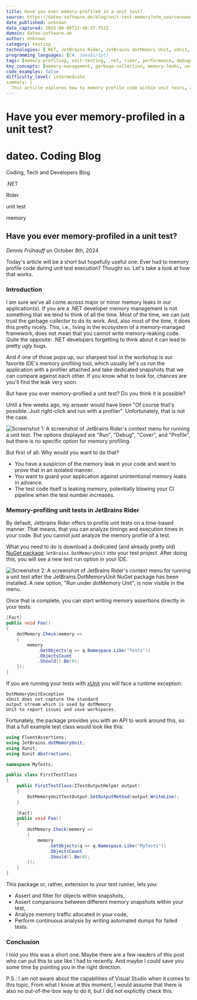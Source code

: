 ```yaml
---
title: Have you ever memory-profiled in a unit test?
source: https://dateo-software.de/blog/unit-test-memory?utm_source=newsletter.csharpdigest.net&utm_medium=newsletter&utm_campaign=using-windows-error-reporting-in-net&_bhlid=4e7bed50dfc95432b2074e82288e6b8abb6dc9b1
date_published: unknown
date_captured: 2025-08-08T15:48:37.752Z
domain: dateo-software.de
author: Unknown
category: testing
technologies: [.NET, JetBrains Rider, JetBrains dotMemory Unit, xUnit, Visual Studio, Statamic]
programming_languages: [C#, JavaScript]
tags: [memory-profiling, unit-testing, .net, rider, performance, debugging, memory-management, csharp, development-tools, test-automation]
key_concepts: [memory-management, garbage-collection, memory-leaks, unit-testing, memory-profiling, memory-assertions, continuous-analysis, test-automation]
code_examples: false
difficulty_level: intermediate
summary: |
  This article explores how to memory profile code within unit tests, a task often overlooked by .NET developers due to automatic garbage collection. It highlights that standard IDE profiling tools typically don't offer direct memory analysis for unit tests. The author demonstrates a solution using the `JetBrains.DotMemoryUnit` NuGet package in JetBrains Rider, providing C# code examples for integration with xUnit. This approach enables developers to write memory assertions, compare snapshots, and analyze memory traffic directly within their tests, helping to identify and prevent memory leaks in an isolated and automated manner.
---
```

# Have you ever memory-profiled in a unit test?

# dateo. Coding Blog

Coding, Tech and Developers Blog

.NET

Rider

unit test

memory

## Have you ever memory-profiled in a unit test?

_Dennis Frühauff_ on October 8th, 2024

Today's article will be a short but hopefully useful one: Ever had to memory profile code during unit test execution?
Thought so. Let's take a look at how that works.

### Introduction

I am sure we've all come across major or minor memory leaks in our application(s). If you are a .NET developer memory management is not something that
we tend to think of all the time. Most of the time, we can just trust the garbage collector to do its work. And, also most of the time, it does this pretty nicely.
This, i.e., living in the ecosystem of a memory-managed framework, does not mean that you cannot write memory-leaking code.
Quite the opposite: .NET developers forgetting to think about it can lead to pretty ugly bugs.

And if one of those pops up, our sharpest tool in the workshop is our favorite IDE's memory profiling tool, which usually let's us run the application with a profiler attached and take dedicated snapshots that we can compare against each other. If you know what to look for, chances are you'll find the leak very soon.

But have you ever memory-profiled a unit test? Do you think it is possible?

Until a few weeks ago, my answer would have been "Of course that's possible. Just right-click and run with a profiler".
Unfortunately, that is not the case.

![Screenshot 1: A screenshot of JetBrains Rider's context menu for running a unit test. The options displayed are "Run", "Debug", "Cover", and "Profile", but there is no specific option for memory profiling.](https://dateo-software.de/assets/articles/memorytest1.png)

But first of all: Why would you want to do that?

*   You have a suspicion of the memory leak in your code and want to prove that in an isolated manner.
*   You want to guard your application against unintentional memory leaks in advance.
*   The test code itself is leaking memory, potentially blowing your CI pipeline when the test number increases.

### Memory-profiling unit tests in JetBrains Rider

By default, Jetbrains Rider offers to profile unit tests on a time-based manner. That means, that you can analyze timings and execution times in your code.
But you cannot just analyze the memory profile of a test.

What you need to do is download a dedicated (and already pretty old) [NuGet package](https://www.jetbrains.com/dotmemory/unit/) `JetBrains.DotMemoryUnit` into your test project.
After doing this, you will see a new test run option in your IDE.

![Screenshot 2: A screenshot of JetBrains Rider's context menu for running a unit test after the `JetBrains.DotMemoryUnit` NuGet package has been installed. A new option, "Run under dotMemory Unit", is now visible in the menu.](https://dateo-software.de/assets/articles/memorytest2.png)

Once that is complete, you can start writing memory assertions directly in your tests:

```csharp
[Fact]
public void Foo()
{
    dotMemory.Check(memory =>
    {
        memory
            .GetObjects(q => q.Namespace.Like("Tests"))
            .ObjectsCount
            .Should().Be(0);
    });
}
```

If you are running your tests with [xUnit](https://xunit.net/) you will face a runtime exception:

```shell
DotMemoryUnitException
xUnit does not capture the standard 
output stream which is used by dotMemory 
Unit to report issues and save workspaces.
```

Fortunately, the package provides you with an API to work around this, so that a full example test class would look like this:

```csharp
using FluentAssertions;
using JetBrains.dotMemoryUnit;
using Xunit;
using Xunit.Abstractions;

namespace MyTests;

public class FirstTestClass
{
    public FirstTestClass(ITestOutputHelper output)
    {
        DotMemoryUnitTestOutput.SetOutputMethod(output.WriteLine);
    }
    
    [Fact]
    public void Foo()
    {
        dotMemory.Check(memory =>
        {
            memory
                .GetObjects(q => q.Namespace.Like("MyTests"))
                .ObjectsCount
                .Should().Be(0);
        });
    }
}
```

This package or, rather, extension to your test runner, lets you:

*   Assert and filter for objects within snapshots,
*   Assert comparisons between different memory snapshots within your test,
*   Analyze memory traffic allocated in your code,
*   Perform continuous analysis by writing automated dumps for failed tests.

### Conclusion

I told you this was a short one. Maybe there are a few readers of this post who can put this to use like I had to recently.
And maybe I could save you some time by pointing you in the right direction.

P.S.: I am not aware about the capabilities of Visual Studio when it comes to this topic. From what I know at this moment, I would assume that there is also no out-of-the-box way to do it, but I did not explicitly check this.